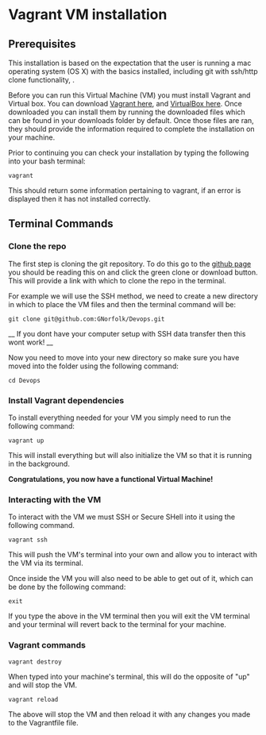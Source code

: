 # Vagrant VM installation

## Prerequisites

This installation is based on the expectation that the user is running a mac operating system (OS X) with the basics installed, including git with ssh/http clone functionality, . 

Before you can run this Virtual Machine (VM) you must install Vagrant and Virtual box. You can download [Vagrant here](https://www.vagrantup.com/downloads.html), and [VirtualBox here](https://www.virtualbox.org/wiki/Downloads). Once downloaded you can install them by running the downloaded files which can be found in your downloads folder by default. Once those files are ran, they should provide the information required to complete the installation on your machine. 

Prior to continuing you can check your installation by typing the following into your bash terminal:

``` vagrant ```

This should return some information pertaining to vagrant, if an error is displayed then it has not installed correctly.

## Terminal Commands

### Clone the repo

The first step is cloning the git repository. To do this go to the [github page](https://github.com/GNorfolk/Devops) you should be reading this on and click the green clone or download button. This will provide a link with which to clone the repo in the terminal. 

For example we will use the SSH method, we need to create a new directory in which to place the VM files and then the terminal command will be:

```git clone git@github.com:GNorfolk/Devops.git```

__ If you dont have your computer setup with SSH data transfer then this wont work! __

Now you need to move into your new directory so make sure you have moved into the folder using the following command: 

``` cd Devops ```

### Install Vagrant dependencies 

To install everything needed for your VM you simply need to run the following command:

```vagrant up```

This will install everything but will also initialize the VM so that it is running in the background. 

**Congratulations, you now have a functional Virtual Machine!**

### Interacting with the VM

To interact with the VM we must SSH or Secure SHell into it using the following command.

```vagrant ssh ```

This will push the VM's terminal into your own and allow you to interact with the VM via its terminal. 

Once inside the VM you will also need to be able to get out of it, which can be done by the following command:

```exit```

If you type the above in the VM terminal then you will exit the VM terminal and your terminal will revert back to the terminal for your machine.

### Vagrant commands

```vagrant destroy```

When typed into your machine's terminal, this will do the opposite of "up" and will stop the VM.

```vagrant reload```

The above will stop the VM and then reload it with any changes you made to the Vagrantfile file. 
